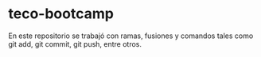 # teco-bootcamp

En este repositorio se trabajó con ramas, fusiones y comandos tales como git add, git commit, git push, entre otros.
